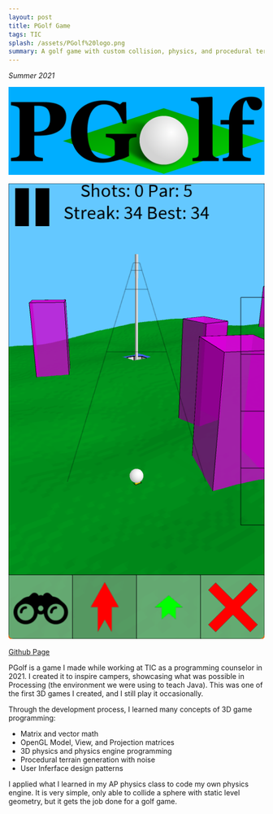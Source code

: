 ```yaml
---
layout: post
title: PGolf Game
tags: TIC
splash: /assets/PGolf%20logo.png
summary: A golf game with custom collision, physics, and procedural terrain generation, written in Java.
---
```


*Summer 2021*

![](/assets/PGolf%20logo.png)

![](/assets/PGolf%20screenshot.png)

[Github Page](https://github.com/shua5115/PGolf)

PGolf is a game I made while working at TIC as a programming counselor in 2021.
I created it to inspire campers, showcasing what was possible in Processing (the environment we were using to teach Java).
This was one of the first 3D games I created, and I still play it occasionally.

Through the development process, I learned many concepts of 3D game programming:
- Matrix and vector math
- OpenGL Model, View, and Projection matrices
- 3D physics and physics engine programming
- Procedural terrain generation with noise
- User Inferface design patterns

I applied what I learned in my AP physics class to code my own physics engine.
It is very simple, only able to collide a sphere with static level geometry, but it gets the job done for a golf game.